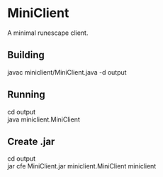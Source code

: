 # MiniClient
A minimal runescape client.
## Building
javac miniclient/MiniClient.java -d output
## Running
cd output  
java miniclient.MiniClient
## Create .jar
cd output  
jar cfe MiniClient.jar miniclient.MiniClient miniclient
